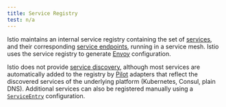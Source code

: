 ```yaml
---
title: Service Registry
test: n/a
---
```


Istio maintains an internal service registry containing the set of [services](/ko/docs/reference/glossary/#service),
and their corresponding [service endpoints](/ko/docs/reference/glossary/#service-endpoint), running in a service mesh.
Istio uses the service registry to generate [Envoy](/ko/docs/reference/glossary/#envoy) configuration.

Istio does not provide [service discovery](https://en.wikipedia.org/wiki/Service_discovery),
although most services are automatically added to the registry by [Pilot](/ko/docs/reference/glossary/#pilot)
adapters that reflect the discovered services of the underlying platform (Kubernetes, Consul, plain DNS).
Additional services can also be registered manually using a
[`ServiceEntry`](/ko/docs/concepts/traffic-management/#service-entries) configuration.
